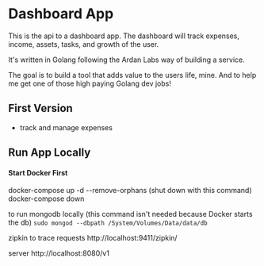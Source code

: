 # Dashboard App

This is the api to a dashboard app. The dashboard will track expenses, income, assets, tasks, and growth of the user.

It's written in Golang following the Ardan Labs way of building a service.

The goal is to build a tool that adds value to the users life, mine. And to help me get one of those high paying Golang dev jobs!

## First Version

- track and manage expenses

## Run App Locally

#### Start Docker First
docker-compose up -d --remove-orphans
(shut down with this command) docker-compose down


to run mongodb locally (this command isn't needed because Docker starts the db)
`sudo mongod --dbpath /System/Volumes/Data/data/db`

<!-- local ports to use -->
zipkin to trace requests
http://localhost:9411/zipkin/

server
http://localhost:8080/v1
